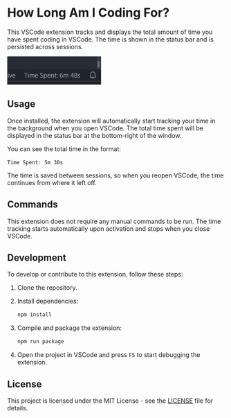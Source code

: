 # How Long Am I Coding For?

This VSCode extension tracks and displays the total amount of time you have spent coding in VSCode. The time is shown in the status bar and is persisted across sessions.

![screenshot of extension](.github/screenshot.png)

## Usage

Once installed, the extension will automatically start tracking your time in the background when you open VSCode. The total time spent will be displayed in the status bar at the bottom-right of the window.

You can see the total time in the format:

```
Time Spent: 5m 30s
```

The time is saved between sessions, so when you reopen VSCode, the time continues from where it left off.

## Commands

This extension does not require any manual commands to be run. The time tracking starts automatically upon activation and stops when you close VSCode.

## Development

To develop or contribute to this extension, follow these steps:

1. Clone the repository.
2. Install dependencies:

    ```bash
    npm install
    ```

3. Compile and package the extension:

    ```bash
    npm run package
    ```

4. Open the project in VSCode and press `F5` to start debugging the extension.

## License

This project is licensed under the MIT License - see the [LICENSE](LICENSE) file for details.
